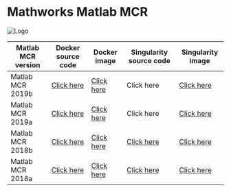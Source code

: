 # Mathworks Matlab MCR

![Logo](https://blogs.mathworks.com/images/cleve/logo_L42.png)

| Matlab MCR version | Docker source code | Docker image | Singularity source code | Singularity image |
|--------------------|--------------------|--------------|-------------------------|-------------------|
| Matlab MCR 2019b   | [Click here](https://github.com/icaoberg/docker-matlabmcr2019b)         | [Click here](https://cloud.docker.com/repository/registry-1.docker.io/icaoberg/matlabmcr2019b)  | Click here              | [Click here](https://cloud.sylabs.io/library/icaoberg/default/matlabmcr2019b)        |
| Matlab MCR 2019a   | [Click here](https://github.com/icaoberg/docker-matlabmcr2019a)         | [Click here](https://cloud.docker.com/repository/registry-1.docker.io/icaoberg/matlabmcr2019a) | Click here              | [Click here](https://cloud.sylabs.io/library/icaoberg/default/matlabmcr2019a)        |
| Matlab MCR 2018b   | [Click here](https://github.com/murphygroup/docker-matlabmcr2018b)         | [Click here](https://cloud.docker.com/repository/registry-1.docker.io/murphygroup/matlabmcr2018b)   | [Click here](https://github.com/murphygroup/singularity-matlabmcr2018b)              | [Click here](https://cloud.sylabs.io/library/icaoberg/default/matlabmcr2018b)        |
| Matlab MCR 2018a   | [Click here](https://github.com/murphygroup/docker-matlabmcr2018a)         | [Click here](https://cloud.docker.com/repository/registry-1.docker.io/murphygroup/matlabmcr2018a)   | [Click here](https://github.com/murphygroup/singularity-matlabmcr2018a)              | [Click here](https://cloud.sylabs.io/library/icaoberg/default/matlabmcr2018a)        |
